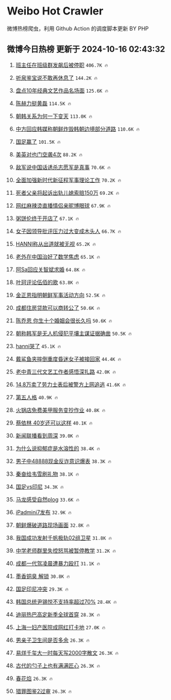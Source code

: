# Weibo Hot Crawler 



微博热榜爬虫，利用 Github Action 的调度脚本更新 BY PHP 


## 微博今日热榜 更新于 2024-10-16 02:43:32 
1. [班主任在班级群发飙后被停职](https://s.weibo.com/weibo?q=%23%E7%8F%AD%E4%B8%BB%E4%BB%BB%E5%9C%A8%E7%8F%AD%E7%BA%A7%E7%BE%A4%E5%8F%91%E9%A3%99%E5%90%8E%E8%A2%AB%E5%81%9C%E8%81%8C%23&t=31&band_rank=1&Refer=top) `406.7K 🔥` 

1. [听泉鉴宝说不敢再休息了](https://s.weibo.com/weibo?q=%23%E5%90%AC%E6%B3%89%E9%89%B4%E5%AE%9D%E8%AF%B4%E4%B8%8D%E6%95%A2%E5%86%8D%E4%BC%91%E6%81%AF%E4%BA%86%23&t=31&band_rank=2&Refer=top) `144.2K 🔥` 

1. [盘点10年经典文艺作品名场面](https://s.weibo.com/weibo?q=%23%E7%9B%98%E7%82%B910%E5%B9%B4%E7%BB%8F%E5%85%B8%E6%96%87%E8%89%BA%E4%BD%9C%E5%93%81%E5%90%8D%E5%9C%BA%E9%9D%A2%23&t=31&band_rank=3&Refer=top) `125.6K 🔥` 

1. [陈赫力挺黄磊](https://s.weibo.com/weibo?q=%23%E9%99%88%E8%B5%AB%E5%8A%9B%E6%8C%BA%E9%BB%84%E7%A3%8A%23&t=31&band_rank=4&Refer=top) `114.5K 🔥` 

1. [朝韩关系为何一下变天](https://s.weibo.com/weibo?q=%23%E6%9C%9D%E9%9F%A9%E5%85%B3%E7%B3%BB%E4%B8%BA%E4%BD%95%E4%B8%80%E4%B8%8B%E5%8F%98%E5%A4%A9%23&t=31&band_rank=5&Refer=top) `113.0K 🔥` 

1. [中方回应韩媒称朝鲜炸毁韩朝边境部分道路](https://s.weibo.com/weibo?q=%23%E4%B8%AD%E6%96%B9%E5%9B%9E%E5%BA%94%E9%9F%A9%E5%AA%92%E7%A7%B0%E6%9C%9D%E9%B2%9C%E7%82%B8%E6%AF%81%E9%9F%A9%E6%9C%9D%E8%BE%B9%E5%A2%83%E9%83%A8%E5%88%86%E9%81%93%E8%B7%AF%23&t=31&band_rank=6&Refer=top) `110.6K 🔥` 

1. [国足赢了](https://s.weibo.com/weibo?q=%E5%9B%BD%E8%B6%B3%E8%B5%A2%E4%BA%86&t=31&band_rank=7&Refer=top) `101.5K 🔥` 

1. [美英对也门空袭4次](https://s.weibo.com/weibo?q=%23%E7%BE%8E%E8%8B%B1%E5%AF%B9%E4%B9%9F%E9%97%A8%E7%A9%BA%E8%A2%AD4%E6%AC%A1%23&t=31&band_rank=8&Refer=top) `88.2K 🔥` 

1. [敌军说中国话诱杀志愿军是真事](https://s.weibo.com/weibo?q=%E6%95%8C%E5%86%9B%E8%AF%B4%E4%B8%AD%E5%9B%BD%E8%AF%9D%E8%AF%B1%E6%9D%80%E5%BF%97%E6%84%BF%E5%86%9B%E6%98%AF%E7%9C%9F%E4%BA%8B&t=31&band_rank=9&Refer=top) `70.6K 🔥` 

1. [全面加强新时代新征程军事理论工作](https://s.weibo.com/weibo?q=%23%E5%85%A8%E9%9D%A2%E5%8A%A0%E5%BC%BA%E6%96%B0%E6%97%B6%E4%BB%A3%E6%96%B0%E5%BE%81%E7%A8%8B%E5%86%9B%E4%BA%8B%E7%90%86%E8%AE%BA%E5%B7%A5%E4%BD%9C%23&t=31&band_rank=10&Refer=top) `70.2K 🔥` 

1. [死者父亲将起诉出轨儿媳索赔150万](https://s.weibo.com/weibo?q=%23%E6%AD%BB%E8%80%85%E7%88%B6%E4%BA%B2%E5%B0%86%E8%B5%B7%E8%AF%89%E5%87%BA%E8%BD%A8%E5%84%BF%E5%AA%B3%E7%B4%A2%E8%B5%94150%E4%B8%87%23&t=31&band_rank=11&Refer=top) `69.2K 🔥` 

1. [网红麻辣烫直播情侣亲昵博眼球](https://s.weibo.com/weibo?q=%23%E7%BD%91%E7%BA%A2%E9%BA%BB%E8%BE%A3%E7%83%AB%E7%9B%B4%E6%92%AD%E6%83%85%E4%BE%A3%E4%BA%B2%E6%98%B5%E5%8D%9A%E7%9C%BC%E7%90%83%23&t=31&band_rank=12&Refer=top) `67.9K 🔥` 

1. [粥饼伦终于开店了](https://s.weibo.com/weibo?q=%23%E7%B2%A5%E9%A5%BC%E4%BC%A6%E7%BB%88%E4%BA%8E%E5%BC%80%E5%BA%97%E4%BA%86%23&t=31&band_rank=13&Refer=top) `67.1K 🔥` 

1. [女子因领导批评压力过大变成木头人](https://s.weibo.com/weibo?q=%23%E5%A5%B3%E5%AD%90%E5%9B%A0%E9%A2%86%E5%AF%BC%E6%89%B9%E8%AF%84%E5%8E%8B%E5%8A%9B%E8%BF%87%E5%A4%A7%E5%8F%98%E6%88%90%E6%9C%A8%E5%A4%B4%E4%BA%BA%23&t=31&band_rank=14&Refer=top) `66.7K 🔥` 

1. [HANNI称从出道就被无视](https://s.weibo.com/weibo?q=%23HANNI%E7%A7%B0%E4%BB%8E%E5%87%BA%E9%81%93%E5%B0%B1%E8%A2%AB%E6%97%A0%E8%A7%86%23&t=31&band_rank=15&Refer=top) `65.2K 🔥` 

1. [老外在中国治好了数学焦虑](https://s.weibo.com/weibo?q=%23%E8%80%81%E5%A4%96%E5%9C%A8%E4%B8%AD%E5%9B%BD%E6%B2%BB%E5%A5%BD%E4%BA%86%E6%95%B0%E5%AD%A6%E7%84%A6%E8%99%91%23&t=31&band_rank=16&Refer=top) `65.1K 🔥` 

1. [阿Sa回应关智斌求婚](https://s.weibo.com/weibo?q=%23%E9%98%BFSa%E5%9B%9E%E5%BA%94%E5%85%B3%E6%99%BA%E6%96%8C%E6%B1%82%E5%A9%9A%23&t=31&band_rank=17&Refer=top) `64.8K 🔥` 

1. [叶珂评论伍佰的歌](https://s.weibo.com/weibo?q=%23%E5%8F%B6%E7%8F%82%E8%AF%84%E8%AE%BA%E4%BC%8D%E4%BD%B0%E7%9A%84%E6%AD%8C%23&t=31&band_rank=18&Refer=top) `63.8K 🔥` 

1. [金正恩指明朝鲜军事活动方向](https://s.weibo.com/weibo?q=%23%E9%87%91%E6%AD%A3%E6%81%A9%E6%8C%87%E6%98%8E%E6%9C%9D%E9%B2%9C%E5%86%9B%E4%BA%8B%E6%B4%BB%E5%8A%A8%E6%96%B9%E5%90%91%23&t=31&band_rank=19&Refer=top) `52.5K 🔥` 

1. [成都住房贷款可以商转公了](https://s.weibo.com/weibo?q=%23%E6%88%90%E9%83%BD%E4%BD%8F%E6%88%BF%E8%B4%B7%E6%AC%BE%E5%8F%AF%E4%BB%A5%E5%95%86%E8%BD%AC%E5%85%AC%E4%BA%86%23&t=31&band_rank=20&Refer=top) `50.6K 🔥` 

1. [陈乔恩 你生十个婚姻会很长久吗](https://s.weibo.com/weibo?q=%E9%99%88%E4%B9%94%E6%81%A9%20%E4%BD%A0%E7%94%9F%E5%8D%81%E4%B8%AA%E5%A9%9A%E5%A7%BB%E4%BC%9A%E5%BE%88%E9%95%BF%E4%B9%85%E5%90%97&t=31&band_rank=21&Refer=top) `50.6K 🔥` 

1. [朝称韩军是无人机侵犯平壤主谋证据确凿](https://s.weibo.com/weibo?q=%23%E6%9C%9D%E7%A7%B0%E9%9F%A9%E5%86%9B%E6%98%AF%E6%97%A0%E4%BA%BA%E6%9C%BA%E4%BE%B5%E7%8A%AF%E5%B9%B3%E5%A3%A4%E4%B8%BB%E8%B0%8B%E8%AF%81%E6%8D%AE%E7%A1%AE%E5%87%BF%23&t=31&band_rank=22&Refer=top) `50.5K 🔥` 

1. [hanni哭了](https://s.weibo.com/weibo?q=%23hanni%E5%93%AD%E4%BA%86%23&t=31&band_rank=23&Refer=top) `45.1K 🔥` 

1. [戴鲨鱼夹摔倒重度昏迷女子被接回家](https://s.weibo.com/weibo?q=%23%E6%88%B4%E9%B2%A8%E9%B1%BC%E5%A4%B9%E6%91%94%E5%80%92%E9%87%8D%E5%BA%A6%E6%98%8F%E8%BF%B7%E5%A5%B3%E5%AD%90%E8%A2%AB%E6%8E%A5%E5%9B%9E%E5%AE%B6%23&t=31&band_rank=24&Refer=top) `44.4K 🔥` 

1. [老中青三代文艺工作者感悟深扎路](https://s.weibo.com/weibo?q=%23%E8%80%81%E4%B8%AD%E9%9D%92%E4%B8%89%E4%BB%A3%E6%96%87%E8%89%BA%E5%B7%A5%E4%BD%9C%E8%80%85%E6%84%9F%E6%82%9F%E6%B7%B1%E6%89%8E%E8%B7%AF%23&t=31&band_rank=25&Refer=top) `42.0K 🔥` 

1. [14.8万卖了劳力士表后被警方上网追逃](https://s.weibo.com/weibo?q=%2314.8%E4%B8%87%E5%8D%96%E4%BA%86%E5%8A%B3%E5%8A%9B%E5%A3%AB%E8%A1%A8%E5%90%8E%E8%A2%AB%E8%AD%A6%E6%96%B9%E4%B8%8A%E7%BD%91%E8%BF%BD%E9%80%83%23&t=31&band_rank=26&Refer=top) `41.6K 🔥` 

1. [第五人格](https://s.weibo.com/weibo?q=%E7%AC%AC%E4%BA%94%E4%BA%BA%E6%A0%BC&t=31&band_rank=27&Refer=top) `40.9K 🔥` 

1. [火锅店免费美甲服务变抄作业](https://s.weibo.com/weibo?q=%23%E7%81%AB%E9%94%85%E5%BA%97%E5%85%8D%E8%B4%B9%E7%BE%8E%E7%94%B2%E6%9C%8D%E5%8A%A1%E5%8F%98%E6%8A%84%E4%BD%9C%E4%B8%9A%23&t=31&band_rank=28&Refer=top) `40.8K 🔥` 

1. [蔡依林 40岁还可以这样](https://s.weibo.com/weibo?q=%E8%94%A1%E4%BE%9D%E6%9E%97%2040%E5%B2%81%E8%BF%98%E5%8F%AF%E4%BB%A5%E8%BF%99%E6%A0%B7&t=31&band_rank=29&Refer=top) `40.1K 🔥` 

1. [新闻联播看到周深](https://s.weibo.com/weibo?q=%23%E6%96%B0%E9%97%BB%E8%81%94%E6%92%AD%E7%9C%8B%E5%88%B0%E5%91%A8%E6%B7%B1%23&t=31&band_rank=30&Refer=top) `39.0K 🔥` 

1. [为什么说抑郁症是水溶性的](https://s.weibo.com/weibo?q=%23%E4%B8%BA%E4%BB%80%E4%B9%88%E8%AF%B4%E6%8A%91%E9%83%81%E7%97%87%E6%98%AF%E6%B0%B4%E6%BA%B6%E6%80%A7%E7%9A%84%23&t=31&band_rank=31&Refer=top) `38.4K 🔥` 

1. [男子中48888现金反诈意识爆表](https://s.weibo.com/weibo?q=%23%E7%94%B7%E5%AD%90%E4%B8%AD48888%E7%8E%B0%E9%87%91%E5%8F%8D%E8%AF%88%E6%84%8F%E8%AF%86%E7%88%86%E8%A1%A8%23&t=31&band_rank=32&Refer=top) `38.3K 🔥` 

1. [秦奋给韦雪刷礼物](https://s.weibo.com/weibo?q=%23%E7%A7%A6%E5%A5%8B%E7%BB%99%E9%9F%A6%E9%9B%AA%E5%88%B7%E7%A4%BC%E7%89%A9%23&t=31&band_rank=33&Refer=top) `38.1K 🔥` 

1. [国足vs印尼](https://s.weibo.com/weibo?q=%23%E5%9B%BD%E8%B6%B3vs%E5%8D%B0%E5%B0%BC%23&t=31&band_rank=34&Refer=top) `34.3K 🔥` 

1. [马龙感受自然plog](https://s.weibo.com/weibo?q=%E9%A9%AC%E9%BE%99%E6%84%9F%E5%8F%97%E8%87%AA%E7%84%B6plog&t=31&band_rank=35&Refer=top) `33.6K 🔥` 

1. [iPadmini7发布](https://s.weibo.com/weibo?q=%23iPadmini7%E5%8F%91%E5%B8%83%23&t=31&band_rank=36&Refer=top) `32.9K 🔥` 

1. [朝鲜爆破道路现场画面](https://s.weibo.com/weibo?q=%23%E6%9C%9D%E9%B2%9C%E7%88%86%E7%A0%B4%E9%81%93%E8%B7%AF%E7%8E%B0%E5%9C%BA%E7%94%BB%E9%9D%A2%23&t=31&band_rank=37&Refer=top) `32.8K 🔥` 

1. [我国成功发射千帆极轨02组卫星](https://s.weibo.com/weibo?q=%23%E6%88%91%E5%9B%BD%E6%88%90%E5%8A%9F%E5%8F%91%E5%B0%84%E5%8D%83%E5%B8%86%E6%9E%81%E8%BD%A802%E7%BB%84%E5%8D%AB%E6%98%9F%23&t=31&band_rank=38&Refer=top) `31.8K 🔥` 

1. [中学老师群里失控怒骂被暂停教学](https://s.weibo.com/weibo?q=%23%E4%B8%AD%E5%AD%A6%E8%80%81%E5%B8%88%E7%BE%A4%E9%87%8C%E5%A4%B1%E6%8E%A7%E6%80%92%E9%AA%82%E8%A2%AB%E6%9A%82%E5%81%9C%E6%95%99%E5%AD%A6%23&t=31&band_rank=39&Refer=top) `31.2K 🔥` 

1. [成都一代驾凌晨遭暴力殴打](https://s.weibo.com/weibo?q=%23%E6%88%90%E9%83%BD%E4%B8%80%E4%BB%A3%E9%A9%BE%E5%87%8C%E6%99%A8%E9%81%AD%E6%9A%B4%E5%8A%9B%E6%AE%B4%E6%89%93%23&t=31&band_rank=40&Refer=top) `31.1K 🔥` 

1. [墨香铜臭 解锁](https://s.weibo.com/weibo?q=%E5%A2%A8%E9%A6%99%E9%93%9C%E8%87%AD%20%E8%A7%A3%E9%94%81&t=31&band_rank=41&Refer=top) `30.8K 🔥` 

1. [国足印尼冲突](https://s.weibo.com/weibo?q=%23%E5%9B%BD%E8%B6%B3%E5%8D%B0%E5%B0%BC%E5%86%B2%E7%AA%81%23&t=31&band_rank=42&Refer=top) `29.3K 🔥` 

1. [韩国总统尹锡悦不支持率超过70%](https://s.weibo.com/weibo?q=%23%E9%9F%A9%E5%9B%BD%E6%80%BB%E7%BB%9F%E5%B0%B9%E9%94%A1%E6%82%A6%E4%B8%8D%E6%94%AF%E6%8C%81%E7%8E%87%E8%B6%85%E8%BF%8770%25%23&t=31&band_rank=43&Refer=top) `28.4K 🔥` 

1. [迪丽热巴高定新季全球首穿](https://s.weibo.com/weibo?q=%23%E8%BF%AA%E4%B8%BD%E7%83%AD%E5%B7%B4%E9%AB%98%E5%AE%9A%E6%96%B0%E5%AD%A3%E5%85%A8%E7%90%83%E9%A6%96%E7%A9%BF%23&t=31&band_rank=44&Refer=top) `28.3K 🔥` 

1. [上海一妇产医院成网红打卡地](https://s.weibo.com/weibo?q=%23%E4%B8%8A%E6%B5%B7%E4%B8%80%E5%A6%87%E4%BA%A7%E5%8C%BB%E9%99%A2%E6%88%90%E7%BD%91%E7%BA%A2%E6%89%93%E5%8D%A1%E5%9C%B0%23&t=31&band_rank=45&Refer=top) `27.0K 🔥` 

1. [男亲子卫生间是否多余](https://s.weibo.com/weibo?q=%23%E7%94%B7%E4%BA%B2%E5%AD%90%E5%8D%AB%E7%94%9F%E9%97%B4%E6%98%AF%E5%90%A6%E5%A4%9A%E4%BD%99%23&t=31&band_rank=46&Refer=top) `26.3K 🔥` 

1. [易烊千玺大一时每天写2000字散文](https://s.weibo.com/weibo?q=%23%E6%98%93%E7%83%8A%E5%8D%83%E7%8E%BA%E5%A4%A7%E4%B8%80%E6%97%B6%E6%AF%8F%E5%A4%A9%E5%86%992000%E5%AD%97%E6%95%A3%E6%96%87%23&t=31&band_rank=47&Refer=top) `26.3K 🔥` 

1. [古代的勺子上也有满满匠心](https://s.weibo.com/weibo?q=%23%E5%8F%A4%E4%BB%A3%E7%9A%84%E5%8B%BA%E5%AD%90%E4%B8%8A%E4%B9%9F%E6%9C%89%E6%BB%A1%E6%BB%A1%E5%8C%A0%E5%BF%83%23&t=31&band_rank=48&Refer=top) `26.3K 🔥` 

1. [春花焰](https://s.weibo.com/weibo?q=%E6%98%A5%E8%8A%B1%E7%84%B0&t=31&band_rank=49&Refer=top) `26.3K 🔥` 

1. [猎罪图鉴2过审](https://s.weibo.com/weibo?q=%23%E7%8C%8E%E7%BD%AA%E5%9B%BE%E9%89%B42%E8%BF%87%E5%AE%A1%23&t=31&band_rank=50&Refer=top) `26.3K 🔥` 

